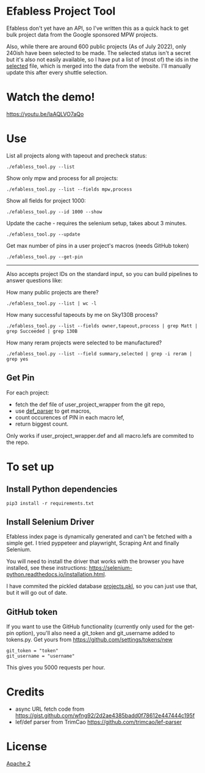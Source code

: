 # Efabless Project Tool

Efabless don't yet have an API, so I've written this as a quick hack to get bulk project data from the Google sponsored MPW projects.

Also, while there are around 600 public projects (As of July 2022), only 240ish have been selected to be made. The selected status isn't
a secret but it's also not easily available, so I have put a list of (most of) the ids in the [selected](selected) file, which is merged
into the data from the website. I'll manually update this after every shuttle selection.

# Watch the demo!

https://youtu.be/laAQLVO7aQo

# Use

List all projects along with tapeout and precheck status:

    ./efabless_tool.py --list                       

Show only mpw and process for all projects:

    ./efabless_tool.py --list --fields mpw,process  

Show all fields for project 1000:

    ./efabless_tool.py --id 1000 --show

Update the cache - requires the selenium setup, takes about 3 minutes.

    ./efabless_tool.py --update
Get max number of pins in a user project's macros (needs GitHub token)

    ./efabless_tool.py --get-pin                    

---

Also accepts project IDs on the standard input, so you can build pipelines to answer questions like:

How many public projects are there?

    ./efabless_tool.py --list | wc -l

How many successful tapeouts by me on Sky130B process?

    ./efabless_tool.py --list --fields owner,tapeout,process | grep Matt | grep Succeeded | grep 130B

How many reram projects were selected to be manufactured?

    ./efabless_tool.py --list --field summary,selected | grep -i reram | grep yes

## Get Pin

For each project:

* fetch the def file of user_project_wrapper from the git repo,
* use [def_parser](/blob/sel_set/def/user_project_wrapper.def) to get macros,
* count occurences of PIN in each macro lef,
* return biggest count.

Only works if user_project_wrapper.def and all macro.lefs are commited to the repo.

# To set up

## Install Python dependencies

    pip3 install -r requirements.txt

## Install Selenium Driver

Efabless index page is dynamically generated and can't be fetched with a simple get.
I tried pyppeteer and playwright, Scraping Ant and finally Selenium.

You will need to install the driver that works with the browser you have installed, see these instructions: https://selenium-python.readthedocs.io/installation.html.

I have commited the pickled database [projects.pkl](projects.pkl), so you can just use that, but it will go out of date.

## GitHub token

If you want to use the GitHub functionality (currently only used for the get-pin option), you'll also need a git_token and git_username added to tokens.py. Get yours from https://github.com/settings/tokens/new

    git_token = "token"
    git_username = "username"

This gives you 5000 requests per hour.

# Credits

* async URL fetch code from https://gist.github.com/wfng92/2d2ae4385badd0f78612e447444c195f
* lef/def parser from TrimCao https://github.com/trimcao/lef-parser

# License

[Apache 2](LICENSE)
